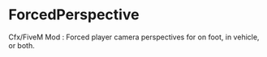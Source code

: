 # ForcedPerspective
Cfx/FiveM Mod : Forced player camera perspectives for on foot,  in vehicle, or both.

